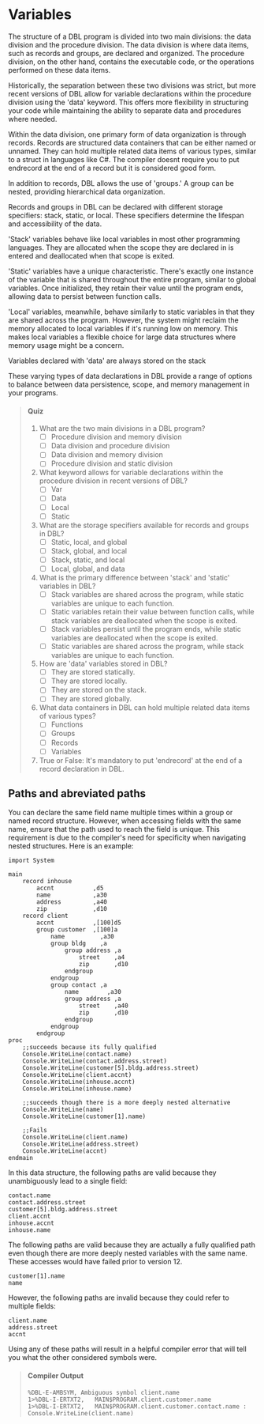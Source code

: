 # Variables

The structure of a DBL program is divided into two main divisions: the data division and the procedure division. The data division is where data items, such as records and groups, are declared and organized. The procedure division, on the other hand, contains the executable code, or the operations performed on these data items.

Historically, the separation between these two divisions was strict, but more recent versions of DBL allow for variable declarations within the procedure division using the 'data' keyword. This offers more flexibility in structuring your code while maintaining the ability to separate data and procedures where needed.

Within the data division, one primary form of data organization is through records. Records are structured data containers that can be either named or unnamed. They can hold multiple related data items of various types, similar to a struct in languages like C#. The compiler doesnt require you to put endrecord at the end of a record but it is considered good form.

In addition to records, DBL allows the use of 'groups.' A group can be nested, providing hierarchical data organization.

Records and groups in DBL can be declared with different storage specifiers: stack, static, or local. These specifiers determine the lifespan and accessibility of the data.

'Stack' variables behave like local variables in most other programming languages. They are allocated when the scope they are declared in is entered and deallocated when that scope is exited.

'Static' variables have a unique characteristic. There's exactly one instance of the variable that is shared throughout the entire program, similar to global variables. Once initialized, they retain their value until the program ends, allowing data to persist between function calls.

'Local' variables, meanwhile, behave similarly to static variables in that they are shared across the program. However, the system might reclaim the memory allocated to local variables if it's running low on memory. This makes local variables a flexible choice for large data structures where memory usage might be a concern.

Variables declared with 'data' are always stored on the stack

These varying types of data declarations in DBL provide a range of options to balance between data persistence, scope, and memory management in your programs.

> #### Quiz
> 1.  What are the two main divisions in a DBL program?
>     -   [ ] Procedure division and memory division
>     -   [ ] Data division and procedure division
>     -   [ ] Data division and memory division
>     -   [ ] Procedure division and static division
> 2.  What keyword allows for variable declarations within the procedure division in recent versions of DBL?
>     -   [ ] Var
>     -   [ ] Data
>     -   [ ] Local
>     -   [ ] Static
> 3.  What are the storage specifiers available for records and groups in DBL?
>     -   [ ] Static, local, and global
>     -   [ ] Stack, global, and local
>     -   [ ] Stack, static, and local
>     -   [ ] Local, global, and data
> 4.  What is the primary difference between 'stack' and 'static' variables in DBL?
>     -   [ ] Stack variables are shared across the program, while static variables are unique to each function.
>     -   [ ] Static variables retain their value between function calls, while stack variables are deallocated when the scope is exited.
>     -   [ ] Stack variables persist until the program ends, while static variables are deallocated when the scope is exited.
>     -   [ ] Static variables are shared across the program, while stack variables are unique to each function.
> 6.  How are 'data' variables stored in DBL?
>     -   [ ] They are stored statically.
>     -   [ ] They are stored locally.
>     -   [ ] They are stored on the stack.
>     -   [ ] They are stored globally.
> 7.  What data containers in DBL can hold multiple related data items of various types?
>     -   [ ] Functions
>     -   [ ] Groups
>     -   [ ] Records
>     -   [ ] Variables
> 8.  True or False: It's mandatory to put 'endrecord' at the end of a record declaration in DBL.


## Paths and abreviated paths
You can declare the same field name multiple times within a group or named record structure. However, when accessing fields with the same name, ensure that the path used to reach the field is unique. This requirement is due to the compiler's need for specificity when navigating nested structures. Here is an example:

```dbl
import System

main
    record inhouse
        accnt           ,d5
        name            ,a30
        address         ,a40
        zip             ,d10
    record client
        accnt           ,[100]d5
        group customer  ,[100]a
            name          ,a30
            group bldg    ,a
                group address ,a
                    street    ,a4
                    zip       ,d10
                endgroup
            endgroup
            group contact ,a
                name        ,a30
                group address ,a
                    street    ,a40
                    zip       ,d10
                endgroup
            endgroup
        endgroup
proc
    ;;succeeds because its fully qualified
    Console.WriteLine(contact.name)
    Console.WriteLine(contact.address.street)
    Console.WriteLine(customer[5].bldg.address.street)
    Console.WriteLine(client.accnt)
    Console.WriteLine(inhouse.accnt)
    Console.WriteLine(inhouse.name)

    ;;succeeds though there is a more deeply nested alternative
    Console.WriteLine(name)
    Console.WriteLine(customer[1].name)

    ;;Fails
    Console.WriteLine(client.name)
    Console.WriteLine(address.street)
    Console.WriteLine(accnt)
endmain
```

In this data structure, the following paths are valid because they unambiguously lead to a single field:

```dbl,ignore,does_not_compile
contact.name
contact.address.street
customer[5].bldg.address.street
client.accnt
inhouse.accnt
inhouse.name
```

The following paths are valid because they are actually a fully qualified path even though there are more deeply nested variables with the same name. These accesses would have failed prior to version 12.

```dbl, ignore,does_not_compile
customer[1].name
name
```

However, the following paths are invalid because they could refer to multiple fields:

```dbl,ignore,does_not_compile
client.name
address.street
accnt
```

Using any of these paths will result in a helpful compiler error that will tell you what the other considered symbols were.

> #### Compiler Output
> ```
> %DBL-E-AMBSYM, Ambiguous symbol client.name
> 1>%DBL-I-ERTXT2,   MAIN$PROGRAM.client.customer.name
> 1>%DBL-I-ERTXT2,   MAIN$PROGRAM.client.customer.contact.name : Console.WriteLine(client.name)
> ```

